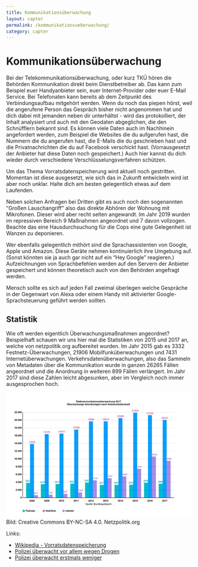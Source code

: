 ```yaml
---
title: Kommunikationsüberwachung
layout: capter
permalink: /kommunikationsueberwachung/
category: capter
---
```

# Kommunikationsüberwachung
Bei der Telekommunikationsüberwachung, oder kurz TKÜ hören die Behörden Kommunikation direkt beim Dienstbetreiber ab. Das kann zum Beispiel euer Handyanbieter sein, euer Internet-Provider oder euer E-Mail Service. Bei Telefonaten kann bereits ab dem Zeitpunkt des Verbindungsaufbau mitgehört werden. Wenn du noch das piepen hörst, weil die angerufene Person das Gespräch bisher nicht angenommen hat und dich dabei mit jemanden neben dir unterhältst - wird das protokolliert, der Inhalt analysiert und auch mit den Geodaten abgeglichen, die den Schnüfflern bekannt sind. Es können viele Daten auch im Nachhinein angefordert werden, zum Beispiel die Websites die du aufgerufen hast, die Nummern die du angerufen hast, die E-Mails die du geschrieben hast und die Privatnachrichten die du auf Facebook verschickt hast. (Vorrausgesetzt der Anbieter hat diese Daten noch gespeichert.)
Auch hier kannst du dich wieder durch verschiedene Verschlüsselungsverfahren schützen.

Um das Thema Vorratsdatenspeicherung wird aktuell noch gestritten. Momentan ist diese ausgesetzt, wie sich das in Zukunft entwickeln wird ist aber noch unklar. Halte dich am besten gelegentlich etwas auf dem Laufenden.

Neben solchen Anfragen bei Dritten gibt es auch noch den sogenannten “Großen Lauschangriff” also das direkte Abhören der Wohnung mit Mikrofonen. Dieser wird aber recht selten angewandt. Im Jahr 2019 wurden im repressiven Bereich 9 Maßnahmen angeordnet und 7 davon vollzogen. Beachte das eine Hausdurchsuchung für die Cops eine gute Gelegenheit ist Wanzen zu deponieren.

Wer ebenfalls gelegentlich mithört sind die Sprachassistenten von Google, Apple und Amazon. Diese Geräte nehmen kontinuierlich ihre Umgebung auf. (Sonst könnten sie ja auch gar nicht auf ein “Hey Google” reagieren.) Aufzeichnungen von Sprachbefehlen werden auf den Servern der Anbieter gespeichert und können theoretisch auch von den Behörden angefragt werden.

Mensch sollte es sich auf jeden Fall zweimal überlegen welche Gespräche in der Gegenwart von Alexa oder einem Handy mit aktivierter Google-Sprachsteuerung geführt werden sollten.

## Statistik
Wie oft werden eigentlich Überwachungsmaßnahmen angeordnet? Beispielhaft schauen wir uns hier mal die Statistiken von 2015 und 2017 an, welche von netzpolitik.org aufbereitet wurden.
Im Jahr 2015 gab es 3332 Festnetz-Überwachungen, 21906 Mobilfunküberwachungen und 7431 Internetüberwachungen. Verkehrsdatenüberwachungen, also das Sammeln von Metadaten über die Kommunikation wurde in ganzen 26265 Fällen angeordnet und die Anordnung in weiteren 899 Fällen verlängert.
Im Jahr 2017 sind diese Zahlen leicht abgesunken, aber im Vergleich noch immer ausgesprochen hoch.

![](../assets/posts/kommunikationsueberwachung.jpg)
Bild: Creative Commons BY-NC-SA 4.0. Netzpolitik.org

Links:

- [Wikipedia - Vorratsdatenspeicherung](https://de.wikipedia.org/wiki/Vorratsdatenspeicherung)
- [Polizei überwacht vor allem wegen Drogen](https://netzpolitik.org/2016/statistik-polizei-ueberwacht-weiterhin-vor-allem-wegen-drogen/)
- [Polizei überwacht erstmals weniger](https://netzpolitik.org/2019/ueberraschung-polizei-ueberwacht-erstmals-weniger-kommunikation/)
